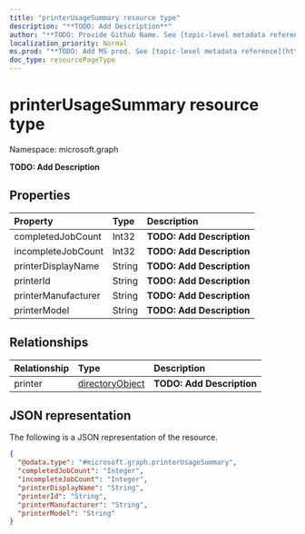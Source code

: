 ```yaml
---
title: "printerUsageSummary resource type"
description: "**TODO: Add Description**"
author: "**TODO: Provide Github Name. See [topic-level metadata reference](https://msgo.azurewebsites.net/add/document/guidelines/metadata.html#topic-level-metadata)**"
localization_priority: Normal
ms.prod: "**TODO: Add MS prod. See [topic-level metadata reference](https://msgo.azurewebsites.net/add/document/guidelines/metadata.html#topic-level-metadata)**"
doc_type: resourcePageType
---
```


# printerUsageSummary resource type

Namespace: microsoft.graph



**TODO: Add Description**

## Properties
|Property|Type|Description|
|:---|:---|:---|
|completedJobCount|Int32|**TODO: Add Description**|
|incompleteJobCount|Int32|**TODO: Add Description**|
|printerDisplayName|String|**TODO: Add Description**|
|printerId|String|**TODO: Add Description**|
|printerManufacturer|String|**TODO: Add Description**|
|printerModel|String|**TODO: Add Description**|

## Relationships
|Relationship|Type|Description|
|:---|:---|:---|
|printer|[directoryObject](../resources/directoryobject.md)|**TODO: Add Description**|

## JSON representation
The following is a JSON representation of the resource.
<!-- {
  "blockType": "resource",
  "@odata.type": "microsoft.graph.printerUsageSummary"
}
-->
``` json
{
  "@odata.type": "#microsoft.graph.printerUsageSummary",
  "completedJobCount": "Integer",
  "incompleteJobCount": "Integer",
  "printerDisplayName": "String",
  "printerId": "String",
  "printerManufacturer": "String",
  "printerModel": "String"
}
```

